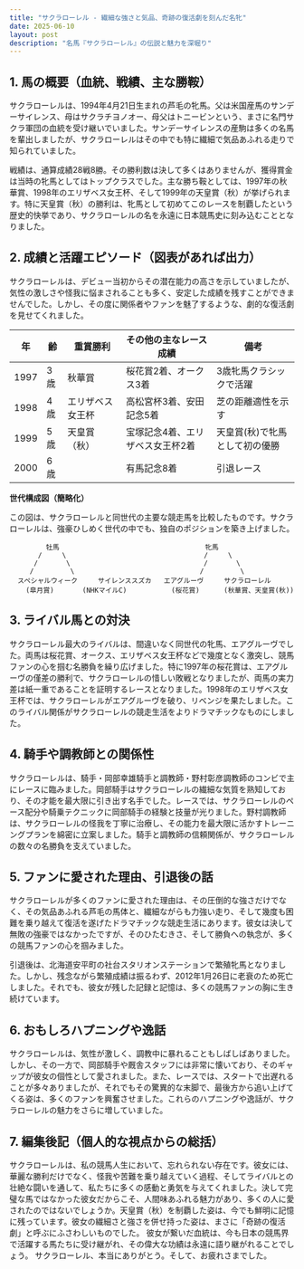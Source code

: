 ```yaml
---
title: "サクラローレル - 繊細な強さと気品、奇跡の復活劇を刻んだ名牝"
date: 2025-06-10
layout: post
description: "名馬『サクラローレル』の伝説と魅力を深堀り"
---
```


## 1. 馬の概要（血統、戦績、主な勝鞍）

サクラローレルは、1994年4月21日生まれの芦毛の牝馬。父は米国産馬のサンデーサイレンス、母はサクラチヨノオー、母父はトニービンという、まさに名門サクラ軍団の血統を受け継いでいました。サンデーサイレンスの産駒は多くの名馬を輩出しましたが、サクラローレルはその中でも特に繊細で気品あふれる走りで知られていました。

戦績は、通算成績28戦8勝。その勝利数は決して多くはありませんが、獲得賞金は当時の牝馬としてはトップクラスでした。主な勝ち鞍としては、1997年の秋華賞、1998年のエリザベス女王杯、そして1999年の天皇賞（秋）が挙げられます。特に天皇賞（秋）の勝利は、牝馬として初めてこのレースを制覇したという歴史的快挙であり、サクラローレルの名を永遠に日本競馬史に刻み込むこととなりました。


## 2. 成績と活躍エピソード（図表があれば出力）

サクラローレルは、デビュー当初からその潜在能力の高さを示していましたが、気性の激しさや怪我に悩まされることも多く、安定した成績を残すことができませんでした。しかし、その度に関係者やファンを魅了するような、劇的な復活劇を見せてくれました。


| 年 | 齢 | 重賞勝利 | その他の主なレース成績 | 備考 |
|---|---|---|---|---|
| 1997 | 3歳 | 秋華賞 | 桜花賞2着、オークス3着 | 3歳牝馬クラシックで活躍 |
| 1998 | 4歳 | エリザベス女王杯 |  高松宮杯3着、安田記念5着 |  芝の距離適性を示す |
| 1999 | 5歳 | 天皇賞（秋） |  宝塚記念4着、エリザベス女王杯2着 | 天皇賞(秋)で牝馬として初の優勝 |
| 2000 | 6歳 |  |  有馬記念8着 |  引退レース |


**世代構成図（簡略化）**

この図は、サクラローレルと同世代の主要な競走馬を比較したものです。サクラローレルは、強豪ひしめく世代の中でも、独自のポジションを築き上げました。

```
         牡馬                                    牝馬
       /     \                                  /     \
      /       \                                 /       \
     /         \                               /         \
  スペシャルウィーク     サイレンススズカ   エアグルーヴ     サクラローレル
    (皐月賞)       (NHKマイルC)           (桜花賞)      (秋華賞、天皇賞(秋))
```


## 3. ライバル馬との対決

サクラローレル最大のライバルは、間違いなく同世代の牝馬、エアグルーヴでした。両馬は桜花賞、オークス、エリザベス女王杯などで幾度となく激突し、競馬ファンの心を掴む名勝負を繰り広げました。特に1997年の桜花賞は、エアグルーヴの僅差の勝利で、サクラローレルの惜しい敗戦となりましたが、両馬の実力差は紙一重であることを証明するレースとなりました。1998年のエリザベス女王杯では、サクラローレルがエアグルーヴを破り、リベンジを果たしました。このライバル関係がサクラローレルの競走生活をよりドラマチックなものにしました。


## 4. 騎手や調教師との関係性

サクラローレルは、騎手・岡部幸雄騎手と調教師・野村彰彦調教師のコンビで主にレースに臨みました。岡部騎手はサクラローレルの繊細な気質を熟知しており、その才能を最大限に引き出す名手でした。レースでは、サクラローレルのペース配分や騎乗テクニックに岡部騎手の経験と技量が光りました。野村調教師は、サクラローレルの怪我を丁寧に治療し、その能力を最大限に活かすトレーニングプランを綿密に立案しました。騎手と調教師の信頼関係が、サクラローレルの数々の名勝負を支えていました。


## 5. ファンに愛された理由、引退後の話

サクラローレルが多くのファンに愛された理由は、その圧倒的な強さだけでなく、その気品あふれる芦毛の馬体と、繊細ながらも力強い走り、そして幾度も困難を乗り越えて復活を遂げたドラマチックな競走生活にあります。彼女は決して無敗の強豪ではなかったですが、そのひたむきさ、そして勝負への執念が、多くの競馬ファンの心を掴みました。

引退後は、北海道安平町の社台スタリオンステーションで繁殖牝馬となりました。しかし、残念ながら繁殖成績は振るわず、2012年1月26日に老衰のため死亡しました。それでも、彼女が残した記録と記憶は、多くの競馬ファンの胸に生き続けています。


## 6. おもしろハプニングや逸話

サクラローレルは、気性が激しく、調教中に暴れることもしばしばありました。しかし、その一方で、岡部騎手や厩舎スタッフには非常に懐いており、そのギャップが彼女の個性として愛されました。また、レースでは、スタートで出遅れることが多々ありましたが、それでもその驚異的な末脚で、最後方から追い上げてくる姿は、多くのファンを興奮させました。これらのハプニングや逸話が、サクラローレルの魅力をさらに増していました。


## 7. 編集後記（個人的な視点からの総括）

サクラローレルは、私の競馬人生において、忘れられない存在です。彼女には、華麗な勝利だけでなく、怪我や苦難を乗り越えていく過程、そしてライバルとの壮絶な闘いを通して、私たちに多くの感動と勇気を与えてくれました。決して完璧な馬ではなかった彼女だからこそ、人間味あふれる魅力があり、多くの人に愛されたのではないでしょうか。天皇賞（秋）を制覇した姿は、今でも鮮明に記憶に残っています。彼女の繊細さと強さを併せ持った姿は、まさに「奇跡の復活劇」と呼ぶにふさわしいものでした。  彼女が繋いだ血統は、今も日本の競馬界で活躍する馬たちに受け継がれ、その偉大な功績は永遠に語り継がれることでしょう。  サクラローレル、本当にありがとう。そして、お疲れさまでした。
